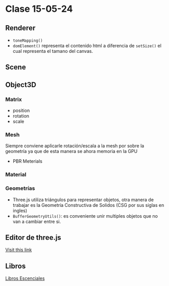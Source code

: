 # Clase 15-05-24

## Renderer

- `toneMapping()`
- `domElement()` representa el contenido html a diferencia de `setSize()` el
  cual representa el tamano del canvas.

## Scene

## Object3D

### Matrix

- position
- rotation
- scale

### Mesh

Siempre conviene aplicarle rotación/escala a la mesh por sobre la geometría ya
que de esta manera se ahora memoria en la GPU

- PBR Meterials

### Material

### Geometrías

- Three.js utiliza triángulos para representar objetos, otra manera de trabajar
  es la Geometría Constructiva de Solidos (CSG por sus siglas en ingles)
- `BufferGeometryUtils()`: es conveniente unir multiples objetos que no van a
  cambiar entre si.

## Editor de three.js

[Visit this link](threejs.org/editor)


## Libros

[Libros Escenciales](http://www.repo.dreamhosters.com/libros-escenciales.zip)
